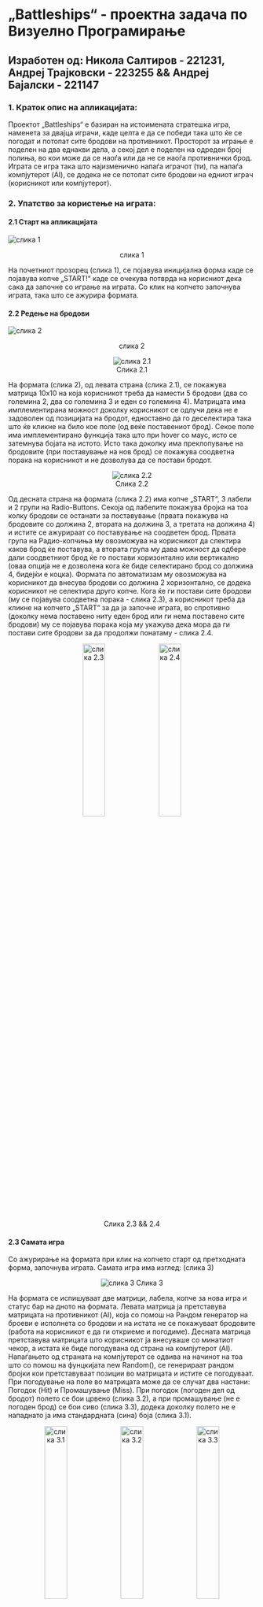 # „Battleships“ - проектна задача по Визуелно Програмирање

## Изработен од: Никола Салтиров - 221231, Андреј Трајковски - 223255 && Андреј Бајалски - 221147

### 1. Краток опис на апликацијата:
Проектот „Battleships“ е базиран на истоимената стратешка игра, наменета за двајца играчи, каде целта е да се победи така што ќе се погодат и потопат сите бродови на противникот. Просторот за играње е поделен на два еднакви дела, а секој дел е поделен на одреден број полиња, во кои може да се наоѓа или да не се наоѓа противнички брод. Играта се игра така што најизменично напаѓа играчот (ти), па напаѓа компјутерот (AI), се додека не се потопат сите бродови на едниот играч (корисникот или компјутерот).

### 2. Упатство за користење на играта:

#### 2.1 Старт на апликацијата
![слика 1](https://github.com/AndrejT03/Battleships/assets/164937981/483bc87b-f61b-4059-a3d9-c81da9212bf5)
<p align="center"> слика 1</p>

На почетниот прозорец (слика 1), се појавува иницијална форма каде се појавува копче „START!“ каде се очекува потврда на корисниот дека сака да започне со играње на играта. Со клик на копчето започнува играта, така што се ажурира формата.

#### 2.2 Редење на бродови

![слика 2](https://github.com/AndrejT03/Battleships/assets/164937981/431d53e8-ceb5-4e66-a154-fae40040ae36)
<p align="center"> слика 2 </p> 

<p align="center">
    <img src="https://github.com/AndrejT03/Battleships/assets/164937981/66da1d45-7c6e-4cd5-ad9d-7a275b07a3df" alt="слика 2.1">
    <br>
    <span>Слика 2.1</span>
</p>

На формата (слика 2), од левата страна (слика 2.1), се покажува матрица 10х10 на која корисникот треба да намести 5 бродови (два со големина 2, два со големина 3 и еден со големина 4). Матрицата има имплементирана можност доколку корисникот се одлучи дека не е задоволен од позицијата на бродот, едноставно да го деселектира така што ќе кликне на било кое поле (од веќе поставениот брод). Секое поле има имплементирано функција така што при hover со маус, исто се затемнува бојата на истото. Исто така доколку има преклопување на бродовите (при поставување на нов брод) се покажува соодветна порака на корисникот и не дозволува да се постави бродот.

<p align="center">
    <img src="https://github.com/AndrejT03/Battleships/assets/164937981/a7fae530-4f49-4645-9256-8047608df30c" alt="слика 2.2">
    <br>
    <span>Слика 2.2</span>
</p>
Од десната страна на формата (слика 2.2) има копче „START“, 3 лабели и 2 групи на Radio-Buttons. Секоја од лабелите покажува бројка на тоа колку бродови се останати за поставување (првата покажува на бродовите со должина 2, втората на должина 3, а третата на должина 4) и истите се ажурираат со поставување на соодветен брод. Првата група на Радио-копчиња му овозможува на корисникот да слектира каков брод ќе поставува, а втората група му дава можност да одбере дали соодветниот брод ќе го постави хоризонтално или вертикално (оваа опција не е дозволена кога ќе биде селектирано брод со должина 4, бидејќи е коцка). Формата по автоматизам му овозможува на корисникот да внесува бродови со должина 2 хоризонтално, се додека корисникот не селектира друго копче. Кога ќе ги постави сите бродови (му се појавува соодветна порака - слика 2.3), а корисникот треба да кликне на копчето „START“ за да ја започне играта, во спротивно (доколку нема поставено ниту еден брод или ги нема поставено сите бродови) му се појавува порака која му укажува дека мора да ги постави сите бродови за да продолжи понатаму - слика 2.4.

<p align="center">
    <img width=30% src="https://github.com/AndrejT03/Battleships/assets/164937981/d6642b0e-e605-4d07-be6b-22eddc465622" alt="слика 2.3">
    <img width=30% src="https://github.com/AndrejT03/Battleships/assets/164937981/4559bd7c-de62-4a08-9f0b-e7601c1c587f" alt="слика 2.4">
    <br>
    <span>Слика 2.3 && 2.4</span>
</p>

#### 2.3 Самата игра

Со ажурирање на формата при клик на копчето старт од претходната форма, започнува играта. Самата игра има изглед: (слика 3)
<p align="center">
    <img src="https://github.com/AndrejT03/Battleships/assets/164937981/5a7e6755-783d-4886-bb2b-5b19f9e96ce8" alt="слика 3" />
    <span>Слика 3</span>
</p>
На формата се испишуваат две матрици, лабела, копче за нова игра и статус бар на дното на формата. Левата матрица ја претставува матрицата на противникот (AI), која со помош на Рандом генератор на броеви е исполнета со бродови и на истата не се покажуваат бродовите (работа на корисникот е да ги откриеме и погодиме). Десната матрица претставува матрицата што корисникот ја внесуваше со минатиот чекор, а истата ќе биде погодувана од страна на компјутерот (AI). Напаѓањето од страната на компјутерот се одвива на начинот на тоа што со помош на фунцкијата new Random(), се генерираат рандом бројки кои претставуваат позиции во матрицата и истите се погодуваат. При погодување на поле во матрицата може да се случат два настани: Погодок (Hit) и Промашување (Miss). При погодок (погоден дел од бродот) полето се бои црвено (слика 3.2), а при промашување (не е погоден брод) се бои сиво (слика 3.3), додека доколку полето не е нападнато ја има стандардната (сина) боја (слика 3.1).

<p align="center">
    <img width=30% src="https://github.com/AndrejT03/Battleships/assets/164937981/b3b0ba10-f4a1-4a84-82a5-58609e8da46b" alt="слика 3.1">
    <img width=30% src="https://github.com/AndrejT03/Battleships/assets/164937981/9ba34e95-c3b9-4fcb-8a2b-73165349c389" alt="слика 3.2">
    <img width=30% src="https://github.com/AndrejT03/Battleships/assets/164937981/cf02b158-9c82-4cd4-abe3-5e1fe5186a5d" alt="слика 3.3">
    <br>
    <span>Слика 3.1, 3.2 && 3.3</span>
</p>

Начинот на играње се одива на начин што прво напаѓа корисникот, па напаѓа компјутерот (AI). Кога напаѓа комјутерот, на корисникот не му е дозволено да напаѓа, се додека не заврши нападот на компјуерот. Истото важи и за компјутерот. Доколку корисникот погоди дел од бродот (полето се бои црвено и се зголемува бројот на погодоци) му се дава можност повторно да нападне се додека не промаши, а кога ќе промаши (се зголемува бројот на промашувања) и следен е компјутерот да напаѓа. Дали е негов ред да напаѓа, корисникот може да види преку лабелата (која се наоѓа над матрицата што треба да ја напаѓа) во која се испишува текст дали е негов ред (слика 4.1 и слика 4.2).

<p align="center">
    <img width=30% src="https://github.com/AndrejT03/Battleships/assets/164937981/e957980b-c321-4c42-a3ec-eb26101cbfb2" alt="слика 4.1">
    <img width=30% src="https://github.com/AndrejT03/Battleships/assets/164937981/9c95fdd3-83fc-48f3-995f-bc5a55f77261" alt="слика 4.2">
    <br>
    <span>Слика 4.1 && 4.2</span>
</p>

Играта корисникот ја игра се додека не се случат два настани: 1. Корисникот ги погоди сите бродови на компјутерот (AI) или 2. Компјутерот (AI) ги погоди сите бродови на корисникот. При настан 1 корисникот победува и соодветно му се покажува порака (слика 5.1). При настан 2 корисникот губи и соодветно му се покажува порака (слика 5.2).

<p align="center">
    <img width=30% src="https://github.com/AndrejT03/Battleships/assets/164937981/95da09f1-7930-466c-bbbc-383e5c8f131e" alt="слика 5.1">
    <img width=30% src="https://github.com/AndrejT03/Battleships/assets/164937981/28a1ce04-d437-4fd4-8d8d-56766da7140b" alt="слика 5.2">
    <br>
    <span>Слика 5.1 && 5.2</span>
</p>

На крај корисникот може да кликне на копчето „NEW GAME“ со што ќе се рестартира формата и ќе се започне нова игра (слика 1).

### 3. Користен код:
